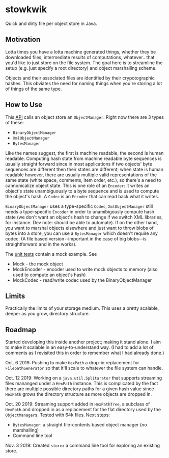 # stowkwik

Quick and dirty file per object store in Java.

## Motivation

Lotta times you have a lotta machine generated things, whether they be downloaded files, intermediate
results of computations, whatever.. that you'd like to just store on the file system. The goal here is
to streamline the setup (e.g. just specify a root directory) and object marshalling scheme.

Objects and their associated files are identified by their crypotographic hashes. This obviates the need
for naming things when you're storing a lot of things of the same type.

## How to Use

This [API](https://github.com/gnahraf/stowkwik/tree/master/src/main/java/com/gnahraf/stowkwik) calls an object store an `ObjectManager`. Right now there are 3 types of these:

* `BinaryObjectManager`
* `XmlObjectManager`
* `BytesManager`

Like the names suggest, the first is machine readable, the second is human readable. Computing hash state from
machine readable byte sequences is usually straight forward since in most applications if two objects' byte
sequences are different then their states are different; when state is human readable however, there are usually
multiple valid representations of the same state (white space, comments, item order, etc.), so there's a need to cannonicalize
object state. This is one role of an `Encoder`: it writes an object's state unambiguously to a byte sequence and
is used to compute the object's hash. A `Codec` is an `Encoder` that can read back what it writes.

`BinaryObjectManager` uses a type-specific `Codec`; `XmlObjectManager` still needs a type-specific `Encoder`
in order to unamibigously compute hash state (we don't want an object's hash to change if we switch XML libraries, for instance.
Dev note: should be able to automate). If on the other hand, you want to marshal objects elsewhere and just want
to throw blobs of bytes into a store, you can use a `BytesManager` which doesn't require any codec. (A file based
version--important in the case of big blobs--is straightforward and in the works).


The [unit tests](https://github.com/gnahraf/stowkwik/tree/master/src/test/java/com/gnahraf/stowkwik) contain a mock example. See

* Mock - the mock object
* MockEncoder - encoder used to write mock objects to memory (also used to compute an object's hash)
* MockCodec - read/write codec used by the BinaryObjectManager

## Limits

Practically the limits of your storage medium. This uses a pretty scalable, deeper as you grow, directory structure.

## Roadmap

Started developing this inside another project; making it stand alone. I aim to make it scalable in an
easy-to-understand way. (I had to add a lot of comments as I revisited this in order to remember what
I had already done.)

Oct. 6 2019: Pushing to make `HexPath` a drop-in replacement for `FilepathGenerator` so that it'll scale to whatever the file system can handle.

Oct. 12 2019: Working on a `java.util.Splitarator` that supports streaming files mananged under a `HexPath` instance. This is complicated by the fact there are multiple possible directory paths for a given hash value since `HexPath` grows the directory structure as more objects are dropped in.

Oct. 20 2019: Streaming support added in `HexPathTree`, a subclass of `HexPath` and dropped in as a replacement for the flat directory used by the `ObjectManager`s. Tested with 64k files. Next steps:

* `BytesManager`: a straight file-contents based object manager (no marshalling)
* Command line tool

Nov. 3 2019: Created `storex` a command line tool for exploring an existing store.
